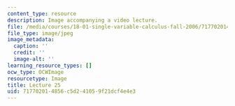 ```yaml
---
content_type: resource
description: Image accompanying a video lecture.
file: /media/courses/18-01-single-variable-calculus-fall-2006/717702014856c5d241059f21dcf4e4e3_lec25.jpg
file_type: image/jpeg
image_metadata:
  caption: ''
  credit: ''
  image-alt: ''
learning_resource_types: []
ocw_type: OCWImage
resourcetype: Image
title: Lecture 25
uid: 71770201-4856-c5d2-4105-9f21dcf4e4e3
---
```

